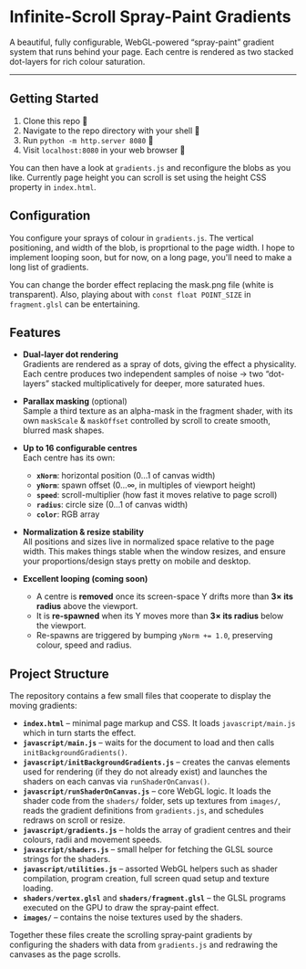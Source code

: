 # Infinite-Scroll Spray-Paint Gradients

A beautiful, fully configurable, WebGL-powered “spray-paint” gradient system that runs behind your page. Each centre is rendered as two stacked dot-layers for rich colour saturation.

---

## Getting Started

1. Clone this repo 👥
2. Navigate to the repo directory with your shell 🐚
3. Run `python -m http.server 8080` 🏃
4. Visit `localhost:8080` in your web browser 🎉

You can then have a look at `gradients.js` and reconfigure the blobs as you like. Currently page height you can scroll is set using the height CSS property in `index.html`.

## Configuration

You configure your sprays of colour in `gradients.js`. The vertical positioning, and width of the blob, is proprtional to the page width. I hope to implement looping soon, but for now, on a long page, you'll need to make a long list of gradients.

You can change the border effect replacing the mask.png file (white is transparent). Also, playing about with `const float POINT_SIZE` in `fragment.glsl` can be entertaining.

## Features

- **Dual-layer dot rendering**  
  Gradients are rendered as a spray of dots, giving the effect a physicality. Each centre produces two independent samples of noise → two “dot-layers” stacked multiplicatively for deeper, more saturated hues.

- **Parallax masking** (optional)  
  Sample a third texture as an alpha-mask in the fragment shader, with its own `maskScale` & `maskOffset` controlled by scroll to create smooth, blurred mask shapes.

- **Up to 16 configurable centres**  
  Each centre has its own:
  - **`xNorm`**: horizontal position (0…1 of canvas width)
  - **`yNorm`**: spawn offset (0…∞, in multiples of viewport height)
  - **`speed`**: scroll-multiplier (how fast it moves relative to page scroll)
  - **`radius`**: circle size (0…1 of canvas width)
  - **`color`**: RGB array

- **Normalization & resize stability**  
  All positions and sizes live in normalized space relative to the page width. This makes things stable when the window resizes, and ensure your proportions/design stays pretty on mobile and desktop.

- **Excellent looping (coming soon)**  
  - A centre is **removed** once its screen-space Y drifts more than **3× its radius** above the viewport.  
  - It is **re-spawned** when its Y moves more than **3× its radius** below the viewport.  
  - Re-spawns are triggered by bumping `yNorm += 1.0`, preserving colour, speed and radius.

## Project Structure

The repository contains a few small files that cooperate to display the moving
gradients:

- **`index.html`** – minimal page markup and CSS. It loads
  `javascript/main.js` which in turn starts the effect.
- **`javascript/main.js`** – waits for the document to load and then calls
  `initBackgroundGradients()`.
- **`javascript/initBackgroundGradients.js`** – creates the canvas elements used
  for rendering (if they do not already exist) and launches the shaders on each
  canvas via `runShaderOnCanvas()`.
- **`javascript/runShaderOnCanvas.js`** – core WebGL logic. It loads the shader
  code from the `shaders/` folder, sets up textures from `images/`, reads the
  gradient definitions from `gradients.js`, and schedules redraws on scroll or
  resize.
- **`javascript/gradients.js`** – holds the array of gradient centres and their
  colours, radii and movement speeds.
- **`javascript/shaders.js`** – small helper for fetching the GLSL source
  strings for the shaders.
- **`javascript/utilities.js`** – assorted WebGL helpers such as shader
  compilation, program creation, full screen quad setup and texture loading.
- **`shaders/vertex.glsl`** and **`shaders/fragment.glsl`** – the GLSL programs
  executed on the GPU to draw the spray‑paint effect.
- **`images/`** – contains the noise textures used by the shaders.

Together these files create the scrolling spray‑paint gradients by configuring
the shaders with data from `gradients.js` and redrawing the canvases as the
page scrolls.
